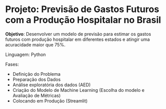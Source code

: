 # Projeto: Previsão de Gastos Futuros com a Produção Hospitalar no Brasil

**Objetivo**: Desenvolver um modelo de previsão para estimar os gastos futuros com produção hospitalar em diferentes estados e atingir uma acuracidade maior que 75%.

Linguagem: Python

Fases:

* Definição do Problema
* Preparação dos Dados
* Análise exploratória dos dados (AED)
* Criação do Modelo de Machine Learning (Escolha do modelo e Avaliação de Métricas)
* Colocando em Produção (Streamlit)
